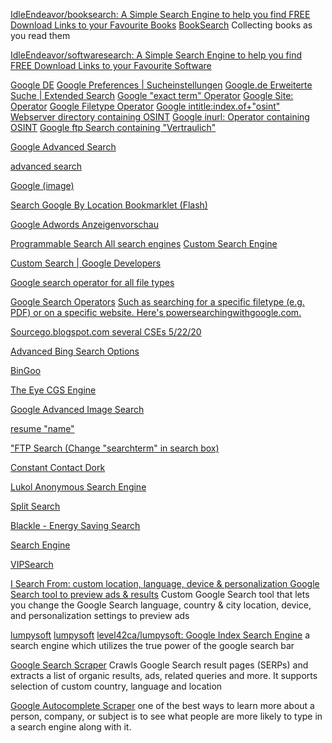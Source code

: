 
[IdleEndeavor/booksearch: A Simple Search Engine to help you find FREE Download Links to your Favourite Books](https://github.com/IdleEndeavor/booksearch)
[BookSearch](https://github.com/Norbert515/BookSearch)
Collecting books as you read them

[IdleEndeavor/softwaresearch: A Simple Search Engine to help you find FREE Download Links to your Favourite Software](https://github.com/IdleEndeavor/softwaresearch)

[Google DE](https://www.google.de/)
[Google Preferences | Sucheinstellungen](https://www.google.de/preferences)
[Google.de Erweiterte Suche | Extended Search](https://www.google.de/advanced_search)
[Google "exact term" Operator](https://www.google.de/#q=%22bruno+mortier%22)
[Google Site: Operator](https://www.google.de/#q=site:digintel-training.com)
[Google Filetype Operator](https://www.google.de/#q=filetype:PDF+%22bruno+mortier%22)
[Google intitle:index.of+"osint" Webserver directory containing OSINT](https://www.google.de/#q=intitle:index.of+%22osint%22)
[Google inurl: Operator containing OSINT](https://www.google.de/#q=inurl:osint)
[Google ftp Search containing "Vertraulich"](https://www.google.de/#q=inurl:ftp+-inurl:(http%7Chttps)+%22vertraulich%22)

[Google Advanced Search](https://www.google.com/advanced_search)

[advanced search](https://www.google.nl/advanced_search)

[Google (image)](https://www.google.com/advanced_image_search)

[Search Google By Location Bookmarklet (Flash)](http://marklets.com/Search%20Google%20By%20Location.aspx)

[Google Adwords Anzeigenvorschau](https://adwords.google.com/apt/AdPreview)

[Programmable Search All search engines](https://programmablesearchengine.google.com/controlpanel/all)
[Custom Search Engine](https://programmablesearchengine.google.com/about)

[Custom Search  |  Google Developers](https://developers.google.com/custom-search)

[Google search operator for all file types](https://www.google.com/search?q=book+-inurl%3A%28jsp%7Cpl%7Cphp%7Chtml%7Caspx%7Chtm%7Ccf%7Cshtml%29+intitle%3Aindex.of+-inurl%3A%28listen77%7Cmp3raid%7Cmp3toss%7Cmp3drug%7Cindex_of%7Cwallywashis%29)

[Google Search Operators](https://www.googleguide.com/advanced_operators_reference.html)
[Such as searching for a specific filetype (e.g. PDF) or on a specific website. Here's powersearchingwithgoogle.com.](http://www.powersearchingwithgoogle.com/)

[Sourcego.blogspot.com several CSEs 5/22/20](https://sourcego.blogspot.com/)

[Advanced Bing Search Options](https://help.bing.microsoft.com/#apex/18/en-us/10002/0)

[BinGoo](https://github.com/Hood3dRob1n/BinGoo)

[The Eye CGS Engine](https://cgs.the-eye.eu/)

[Google Advanced Image Search](https://www.google.com/advanced_image_search)

[resume "name"](https://www.google.com/search?newwindow=1&q=resume+%22name%22&tbm=isch)

["FTP Search (Change "searchterm" in search box)](https://www.google.com/search?client=firefox-a&ei=Ql7hW7LIDMmv9QPm6o6YDQ&gs_l=psy-ab.3...2358.3764..3896...0.0..0.226.1595.0j8j2......0....1..gws-wiz.Q7cKYS1AATI&hl=en&newwindow=1#=100&oq=inurl%3Aftp+-inurl%3A%28http%7Chttps%29+searchterm&q=inurl%3Aftp+-inurl%3A%28http%7Chttps%29+searchterm&rls=org.mozilla%3Aen-US%3Aofficial&safe=off)

[Constant Contact Dork](https://www.google.com/search?ei=tpuuW83xJaqUjwTB_6zoAw&gs_l=psy-ab.3...3118.13595..16539...1.0..0.105.1567.18j1......0....1..gws-wiz.wZK5_0lx1Oo&oq=%22XX%22+AND+site%3A*.constantcontact.com&q=%22XX%22+AND+site%3A*.constantcontact.com)

[Lukol Anonymous Search Engine](https://www.lukol.com/)

[Split Search](https://splitsearch.netlify.app/)

[Blackle - Energy Saving Search](http://www.blackle.com/)

[Search Engine](https://www.searchengine.com/)

[VIPSearch](http://vipsearch.top/v2/index.php?q=#gsc.tab=0)

[I Search From: custom location, language, device & personalization Google Search tool to preview ads & results](https://isearchfrom.com/)
Custom Google Search tool that lets you change the Google Search language, country & city location, device, and personalization settings to preview ads

[lumpysoft](https://lumpysoft.com/)
[lumpysoft](https://web.archive.org/web/20210102182957/https://lumpysoft.com/)
[level42ca/lumpysoft: Google Index Search Engine](https://github.com/level42ca/lumpysoft)
a search engine which utilizes the true power of the google search bar

[Google Search Scraper](https://apify.com/apify/google-search-scraper)
Crawls Google Search result pages (SERPs) and extracts a list of organic results, ads, related queries and more. It supports selection of custom country, language and location

[Google Autocomplete Scraper](https://tools.digitalmethods.net/beta/scrapeGoogle/autocomplete.php)
one of the best ways to learn more about a person, company, or subject is to see what people are more likely to type in a search engine along with it.
